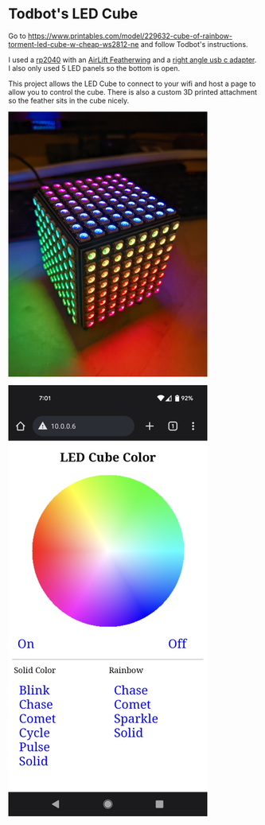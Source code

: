 
# Todbot's LED Cube

Go to https://www.printables.com/model/229632-cube-of-rainbow-torment-led-cube-w-cheap-ws2812-ne and follow Todbot's instructions. 

I used a [rp2040](https://www.adafruit.com/product/4884) with an [AirLift Featherwing](https://www.adafruit.com/product/4264) and a [right angle usb c adapter](https://www.adafruit.com/product/4432). I also only used 5 LED panels so the bottom is open. 

This project allows the LED Cube to connect to your wifi and host a page to allow you to control the cube. There is also a custom 3D printed attachment so the feather sits in the cube nicely.

![](https://github.com/bdsvac/todbot_led_cube/blob/main/img/1.jpg)

![](https://github.com/bdsvac/todbot_led_cube/blob/main/img/3.png)

